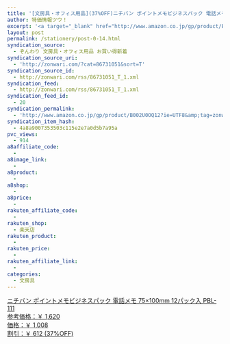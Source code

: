 ```yaml
---
title: '[文房具・オフィス用品](37%OFF)ニチバン ポイントメモビジネスパック 電話メモ 75×100mm 12パック入 PBL-111 ￥1,008'
author: 特価情報ツウ！
excerpt: '<a target="_blank" href="http://www.amazon.co.jp/gp/product/B002U0OQ12?ie=UTF8&amp;tag=zonwari-22&amp;linkCode=as2&amp;camp=247&amp;creative=7399&amp;creativeASIN=B002U0OQ12"><img src="http://ecx.images-amazon.com/images/I/51IlbHstgOL._SL100_.jpg"><br>&#12491;&#12481;&#12496;&#12531; &#12509;&#12452;&#12531;&#12488;&#12513;&#12514;&#12499;&#12472;&#12493;&#12473;&#12497;&#12483;&#12463; &#38651;&#35441;&#12513;&#12514; 75&times;100mm 12&#12497;&#12483;&#12463;&#20837; PBL-111<br>&#21442;&#32771;&#20385;&#26684;&#65306;&#65509; 1,620<br>&#20385;&#26684;&#65306;&#65509; 1,008<br>&#21106;&#24341;&#65306;&#65509; 612 (37%OFF)</a>'
layout: post
permalink: /stationery/post-0-14.html
syndication_source:
  - ぞんわり 文房具・オフィス用品 お買い得新着
syndication_source_uri:
  - 'http://zonwari.com/?cat=86731051&sort=T'
syndication_source_id:
  - http://zonwari.com/rss/86731051_T_1.xml
syndication_feed:
  - http://zonwari.com/rss/86731051_T_1.xml
syndication_feed_id:
  - 20
syndication_permalink:
  - 'http://www.amazon.co.jp/gp/product/B002U0OQ12?ie=UTF8&amp;tag=zonwari-22&amp;linkCode=as2&amp;camp=247&amp;creative=7399&amp;creativeASIN=B002U0OQ12'
syndication_item_hash:
  - 4a8a9007353503c115e2e7a0d5b7a95a
pvc_views:
  - 914
a8affiliate_code:
  - 
a8image_link:
  - 
a8product:
  - 
a8shop:
  - 
a8price:
  - 
rakuten_affiliate_code:
  - 
rakuten_shop:
  - 楽天店
rakuten_product:
  - 
rakuten_price:
  - 
rakuten_affiliate_link:
  - 
categories:
  - 文房具
---
```

[<img src='http://i1.wp.com/ecx.images-amazon.com/images/I/51IlbHstgOL._SL150_.jpg?w=546' title="" alt="" data-recalc-dims="1" />  
ニチバン ポイントメモビジネスパック 電話メモ 75×100mm 12パック入 PBL-111  
参考価格：￥ 1,620  
価格：￥ 1,008  
割引：￥ 612 (37%OFF)][1]

 [1]: http://www.amazon.co.jp/gp/product/B002U0OQ12?ie=UTF8&#038;tag=tokkajohotsu-22&#038;linkCode=as2&#038;camp=247&#038;creative=7399&#038;creativeASIN=B002U0OQ12
